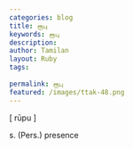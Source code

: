 ```yaml
---
categories: blog
title: ரூபு
keywords: ரூபு
description: 
author: Tamilan
layout: Ruby
tags: 
 
permalink: ரூபு
featured: /images/ttak-48.png
---
```

  
[ rūpu ]  
  
s. (Pers.) presence